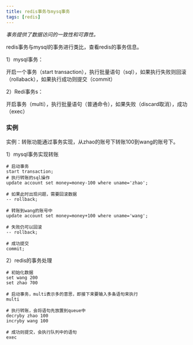 ```yaml
---
title: redis事务与mysq事务
tags: [redis]
---
```


*事务提供了数据访问的一致性和可靠性。*

redis事务与mysql的事务进行类比，查看redis的事务信息。

1）mysql事务：

开启一个事务（start transaction），执行批量语句（sql），如果执行失败则回滚（rollaback），如果执行成功则提交（commit）

2）Redi事务s：

开启事务（multi），执行批量语句（普通命令），如果失败（discard取消），成功（exec）

### 实例

实例：转账功能通过事务实现，从zhao的账号下转账100到wang的账号下。

1）mysql事务实现转账

```
# 启动事务
start transaction;
# 执行转账的sql操作
update account set money=money-100 where uname='zhao';

# 如果此时出现问题，需要回滚数据
-- rollback;

# 转账到wang的账号中
update account set money=money+100 where uname='wang';

# 失败仍可以回滚
-- rollback;

# 成功提交
commit;
```

2）redis的事务处理

```
# 初始化数据
set wang 200
set zhao 700

# 启动事务，multi表示多的意思，即接下来要输入多条语句来执行
multi

# 执行转账，会将语句先放置到queue中
decryby zhao 100
incryby wang 100

# 成功则提交，会执行队列中的语句
exec
```
